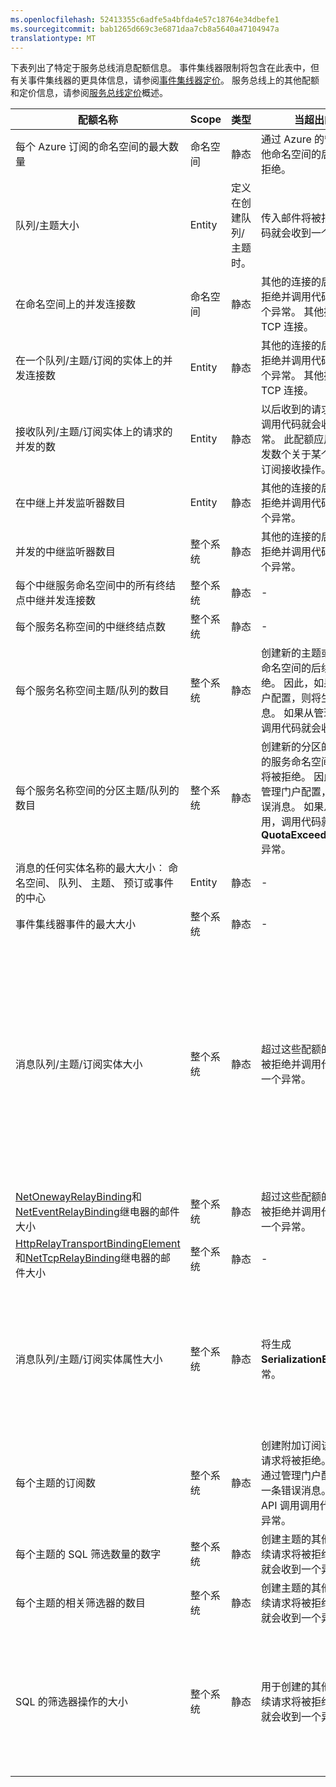 ```yaml
---
ms.openlocfilehash: 52413355c6adfe5a4bfda4e57c18764e34dbefe1
ms.sourcegitcommit: bab1265d669c3e6871daa7cb8a5640a47104947a
translationtype: MT
---
```

下表列出了特定于服务总线消息配额信息。 事件集线器限制将包含在此表中，但有关事件集线器的更具体信息，请参阅[事件集线器定价](http://azure.microsoft.com/pricing/details/event-hubs/)。 服务总线上的其他配额和定价信息，请参阅[服务总线定价](http://azure.microsoft.com/pricing/details/service-bus/)概述。

|配额名称|Scope|类型|当超出的行为|值|
|---|---|---|---|---|
| 每个 Azure 订阅的命名空间的最大数量|命名空间|静态|通过 Azure 的管理门户，其他命名空间的后续请求将被拒绝。|100|
|队列/主题大小|Entity|定义在创建队列/主题时。|传入邮件将被拒绝并调用代码就会收到一个异常。|1,2,3,4 或 5 GB。<br /><br />如果启用了[分区](https://msdn.microsoft.com/library/dn520246.aspx)，每个主题最大队列大小是 80 GB。|
|在命名空间上的并发连接数|命名空间|静态|其他的连接的后续请求将被拒绝并调用代码就会收到一个异常。 其他操作不受并发 TCP 连接。|NetMessaging: 1000<br /><br />AMQP: 5000|
|在一个队列/主题/订阅的实体上的并发连接数|Entity|静态|其他的连接的后续请求将被拒绝并调用代码就会收到一个异常。 其他操作不受并发 TCP 连接。|限制通过命名空间每个并发连接数的限制。|
|接收队列/主题/订阅实体上的请求的并发的数|Entity|静态|以后收到的请求将被拒绝并调用代码就会收到一个异常。 此配额应用于组合的并发数个关于某个主题的所有订阅接收操作。|5000|
|在中继上并发监听器数目|Entity|静态|其他的连接的后续请求将被拒绝并调用代码就会收到一个异常。|25|
|并发的中继监听器数目|整个系统|静态|其他的连接的后续请求将被拒绝并调用代码就会收到一个异常。|2000|
|每个中继服务命名空间中的所有终结点中继并发连接数|整个系统|静态|-|5000|
|每个服务名称空间的中继终结点数|整个系统|静态|-|10000|
|每个服务名称空间主题/队列的数目|整个系统|静态|创建新的主题或队列的服务命名空间的后续请求将被拒绝。 因此，如果通过管理门户配置，则将生成错误消息。 如果从管理 API 调用，调用代码就会收到异常。|10000<br /><br />主题和队列服务命名空间中的总次数必须小于或等于 10000。|
|每个服务名称空间的分区主题/队列的数目|整个系统|静态|创建新的分区的主题或队列的服务命名空间的后续请求将被拒绝。 因此，如果通过管理门户配置，则将生成错误消息。 如果从管理 API 调用，调用代码就会收到**QuotaExceededException**异常。|100<br /><br />每个分区的队列或主题都将计入每个名称空间的 10000 实体的配额。|
|消息的任何实体名称的最大大小︰ 命名空间、 队列、 主题、 预订或事件的中心|Entity|静态|-|50 个字符|
|事件集线器事件的最大大小|整个系统|静态|-|256 KB|
|消息队列/主题/订阅实体大小|整个系统|静态|超过这些配额的传入邮件将被拒绝并调用代码就会收到一个异常。|最大邮件大小︰ 256 KB。 <br /><br />**请注意**由于系统开销，而这一限制通常是略少于 256 KB。<br /><br />大标题的大小︰ 64 KB<br /><br />属性包中的标头属性的最大数量︰**如何**<br /><br />属性包中的属性的最大大小︰ 没有明确的限制。 受最大标头大小的限制。|
|[NetOnewayRelayBinding](https://msdn.microsoft.com/library/microsoft.servicebus.netonewayrelaybinding.aspx)和[NetEventRelayBinding](https://msdn.microsoft.com/library/microsoft.servicebus.neteventrelaybinding.aspx)继电器的邮件大小|整个系统|静态|超过这些配额的传入邮件将被拒绝并调用代码就会收到一个异常。|64 KB
|[HttpRelayTransportBindingElement](https://msdn.microsoft.com/library/microsoft.servicebus.httprelaytransportbindingelement.aspx)和[NetTcpRelayBinding](https://msdn.microsoft.com/library/microsoft.servicebus.nettcprelaybinding.aspx)继电器的邮件大小|整个系统|静态|-|无限|
|消息队列/主题/订阅实体属性大小|整个系统|静态|将生成**SerializationException**异常。|最大邮件的每个属性的属性大小是 32k。 所有属性的累计大小不能超过 64k。 这适用于整个头[BrokeredMessage](https://msdn.microsoft.com/library/microsoft.servicebus.messaging.brokeredmessage.aspx)，它同时具有系统属性 （如[序列号](https://msdn.microsoft.com/library/microsoft.servicebus.messaging.brokeredmessage.sequencenumber.aspx)，消息[标签](https://msdn.microsoft.com/library/microsoft.servicebus.messaging.brokeredmessage.label.aspx)、[邮件 Id](https://msdn.microsoft.com/library/microsoft.servicebus.messaging.brokeredmessage.messageid.aspx)和等等） 以及用户属性。|
|每个主题的订阅数|整个系统|静态|创建附加订阅该主题的后续请求将被拒绝。 因此，如果通过管理门户配置，将显示一条错误消息。 如果从管理 API 调用调用代码就会收到异常。|2000|
|每个主题的 SQL 筛选数量的数字|整个系统|静态|创建主题的其他筛选器的后续请求将被拒绝并调用代码就会收到一个异常。|2000|
|每个主题的相关筛选器的数目|整个系统|静态|创建主题的其他筛选器的后续请求将被拒绝并调用代码就会收到一个异常。|100000|
|SQL 的筛选器操作的大小|整个系统|静态|用于创建的其他筛选器的后续请求将被拒绝并调用代码就会收到一个异常。|筛选器条件字符串的最大长度︰ 1024 (1 K)。<br /><br />规则操作字符串的最大长度︰ 1024 (1 K)。<br /><br />每个规则操作的表达式的最大数量︰ 32。|